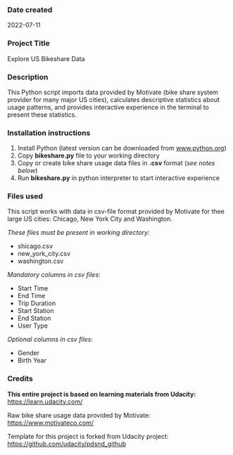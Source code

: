 ### Date created
2022-07-11

### Project Title
Explore US Bikeshare Data

### Description
This Python script imports data provided by Motivate (bike share system provider for many major US cities), calculates descriptive statistics about usage patterns, and provides interactive experience in the terminal
to present these statistics.


### Installation instructions
1. Install Python (latest version can be downloaded from www.python.org)
2. Copy **bikeshare.py** file to your working directory
3. Copy or create bike share usage data files in **.csv** format (_see notes below_)
4. Run **bikeshare.py** in python interpreter to start interactive experience


### Files used
This script works with data in csv-file format provided by Motivate for thee large US cities: Chicago, New York City and Washington.


_These files must be present in working directory:_
- shicago.csv
- new_york_city.csv
- washington.csv

_Mandatory columns in csv files:_
- Start Time
- End Time
- Trip Duration
- Start Station
- End Station
- User Type

_Optional columns in csv files:_
- Gender
- Birth Year


### Credits

**This entire project is based on learning materials from Udacity:**
https://learn.udacity.com/

Raw bike share usage data provided by Motivate:
https://www.motivateco.com/

Template for this project is forked from Udacity project:
https://github.com/udacity/pdsnd_github
